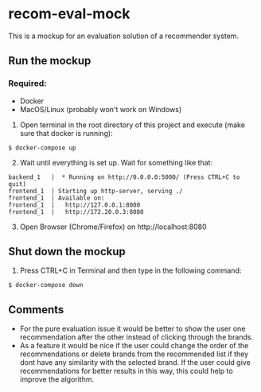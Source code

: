# recom-eval-mock

This is a mockup for an evaluation solution of a recommender system.

## Run the mockup

### Required:
- Docker
- MacOS/Linux (probably won't work on Windows)

1. Open terminal in the root directory of this project and execute (make sure that docker is running):

```
$ docker-compose up
```

2. Wait until everything is set up. Wait for something like that:

```
backend_1   |  * Running on http://0.0.0.0:5000/ (Press CTRL+C to quit)
frontend_1  | Starting up http-server, serving ./
frontend_1  | Available on:
frontend_1  |   http://127.0.0.1:8080
frontend_1  |   http://172.20.0.3:8080
```

3. Open Browser (Chrome/Firefox) on http://localhost:8080

## Shut down the mockup

1. Press CTRL+C in Terminal and then type in the following command:

```
$ docker-compose down
```

## Comments

- For the pure evaluation issue it would be better to show the user one recommendation after the other instead of clicking through the brands.
- As a feature it would be nice if the user could change the order of the recommendations or delete brands from the recommended list if they dont have any similarity with the selected brand. If the user could give recommendations for better results in this way, this could help to improve the algorithm.
